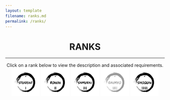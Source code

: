 ```yaml
---
layout: template
filename: ranks.md
permalink: /ranks/
---
```

<center> <h1> RANKS </h1> </center>
<hr>

<center>
Click on a rank below to view the description and associated requirements.
<img id="studentrank" onclick="clickstudent();" src="/OSINTStudentLogo.svg" width="90" height="90" alt="Student"/> 
<img id="roninrank" onclick="clickronin();"   src="/OSINTRONINLogo.svg" width="90" height="90" alt="Ronin"/>
<img id="samurairank" onclick="clicksamurai();" src="/OSINTSamuraiLogo.svg" width="90" height="90" alt="Samurai"/>
<img id="daimyorank" onclick="clickdaimyo();" src="/OSINTDaimyoLogo2.svg" width="90" height="90" alt="Daimyo"/>
<img id="shogunrank" onclick="clickshogun();" src="/OSINTShogunLogo.svg" width="90" height="90" alt="Shogun"/>
</center>

<div id="chosenrank"> </div>

<script>
 
function clickstudent()
 {
  document.getElementById("chosenrank").innerHTML =`STUDENT`
 }
 
 function clickronin()
 {
  document.getElementById("chosenrank").innerHTML =`RONIN`
 }
 
 function clicksamurai()
 {
  document.getElementById("chosenrank").innerHTML =`SAMURAI`
 }
 
 function clickdaimyo()
 {
  document.getElementById("chosenrank").innerHTML =`DAIMYO`
  document.getElementById("daimyorank").src = "/OSINTDaimyoLogo.svg";
 }
 
 function clickshogun()
 {
  document.getElementById("chosenrank").innerHTML =`SHOGUN`
 }
            
</script>
